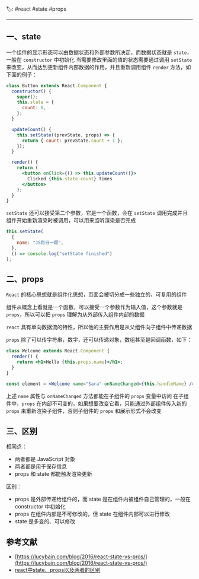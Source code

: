 🏷: #react #state #props
***
## 一、state

一个组件的显示形态可以由数据状态和外部参数所决定，而数据状态就是 `state`，一般在 `constructor` 中初始化
当需要修改里面的值的状态需要通过调用 `setState` 来改变，从而达到更新组件内部数据的作用，并且重新调用组件 `render` 方法，如下面的例子：

```jsx
class Button extends React.Component {
  constructor() {
    super();
    this.state = {
      count: 0,
    };
  }

  updateCount() {
    this.setState((prevState, props) => {
      return { count: prevState.count + 1 };
    });
  }

  render() {
    return (
      <button onClick={() => this.updateCount()}>
        Clicked {this.state.count} times
      </button>
    );
  }
}
```

`setState` 还可以接受第二个参数，它是一个函数，会在 `setState` 调用完成并且组件开始重新渲染时被调用，可以用来监听渲染是否完成

```javascript
this.setState(
  {
    name: "JS每日一题",
  },
  () => console.log("setState finished")
);
```

## 二、props

`React` 的核心思想就是组件化思想，页面会被切分成一些独立的、可复用的组件

组件从概念上看就是一个函数，可以接受一个参数作为输入值，这个参数就是 `props`，所以可以把 `props` 理解为从外部传入组件内部的数据

`react` 具有单向数据流的特性，所以他的主要作用是从父组件向子组件中传递数据

`props` 除了可以传字符串，数字，还可以传递对象，数组甚至是回调函数，如下：

```jsx
class Welcome extends React.Component {
  render() {
    return <h1>Hello {this.props.name}</h1>;
  }
}

const element = <Welcome name="Sara" onNameChanged={this.handleName} />;
```

上述 `name` 属性与 `onNameChanged` 方法都能在子组件的 `props` 变量中访问
在子组件中，`props` 在内部不可变的，如果想要改变它看，只能通过外部组件传入新的 `props` 来重新渲染子组件，否则子组件的 `props` 和展示形式不会改变

## 三、区别

相同点：
- 两者都是 JavaScript 对象
- 两者都是用于保存信息
- props 和 state 都能触发渲染更新

区别：
- props 是外部传递给组件的，而 state 是在组件内被组件自己管理的，一般在 constructor 中初始化
- props 在组件内部是不可修改的，但 state 在组件内部可以进行修改
- state 是多变的、可以修改

## 参考文献
- [https://lucybain.com/blog/2016/react-state-vs-pros/](https://lucybain.com/blog/2016/react-state-vs-pros/)
- [react中state、props以及两者的区别](https://juejin.cn/post/6844904009203974158)